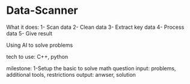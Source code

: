 Data-Scanner
=========
What it does:
1- Scan data
2- Clean data
3- Extract key data
4- Process data
5- Give result

Using AI to solve problems

tech to use: C++, python

milestone:
1-Setup the basic to solve math question
  input: problems, additional tools, restrictions
  output: anwser, solution
